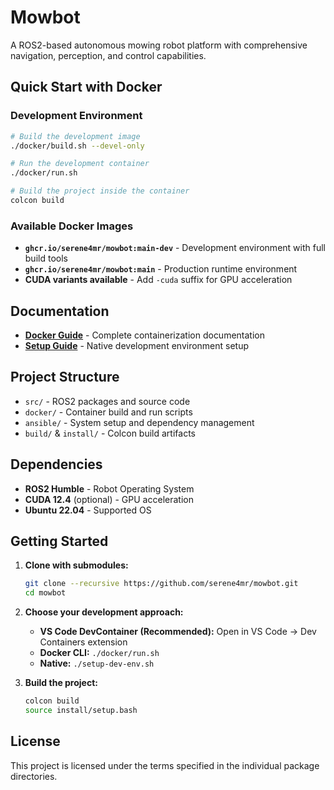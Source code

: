 # Mowbot

A ROS2-based autonomous mowing robot platform with comprehensive navigation, perception, and control capabilities.

## Quick Start with Docker

### Development Environment
```bash
# Build the development image
./docker/build.sh --devel-only

# Run the development container
./docker/run.sh

# Build the project inside the container
colcon build
```

### Available Docker Images
- **`ghcr.io/serene4mr/mowbot:main-dev`** - Development environment with full build tools
- **`ghcr.io/serene4mr/mowbot:main`** - Production runtime environment
- **CUDA variants available** - Add `-cuda` suffix for GPU acceleration

## Documentation

- **[Docker Guide](docker/README.md)** - Complete containerization documentation
- **[Setup Guide](setup-dev-env.sh)** - Native development environment setup

## Project Structure

- `src/` - ROS2 packages and source code
- `docker/` - Container build and run scripts
- `ansible/` - System setup and dependency management
- `build/` & `install/` - Colcon build artifacts

## Dependencies

- **ROS2 Humble** - Robot Operating System
- **CUDA 12.4** (optional) - GPU acceleration
- **Ubuntu 22.04** - Supported OS

## Getting Started

1. **Clone with submodules:**
   ```bash
   git clone --recursive https://github.com/serene4mr/mowbot.git
   cd mowbot
   ```

2. **Choose your development approach:**
   - **VS Code DevContainer (Recommended):** Open in VS Code → Dev Containers extension
   - **Docker CLI:** `./docker/run.sh`
   - **Native:** `./setup-dev-env.sh`

3. **Build the project:**
   ```bash
   colcon build
   source install/setup.bash
   ```

## License

This project is licensed under the terms specified in the individual package directories.
